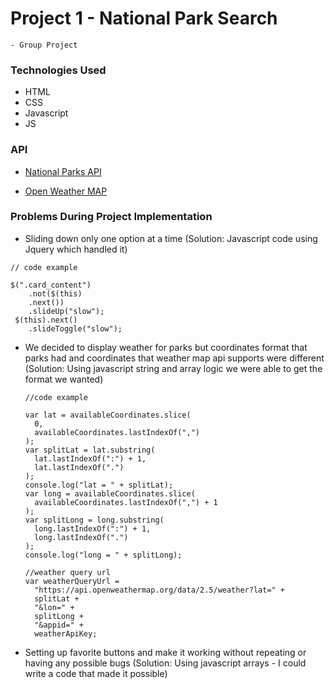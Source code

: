 # Project 1 - National Park Search

    - Group Project

### Technologies Used

- HTML
- CSS
- Javascript
- JS

### API

- [National Parks API](https://www.nps.gov/subjects/developer/api-documentation.htm)

- [Open Weather MAP](https://openweathermap.org/api)

### Problems During Project Implementation

- Sliding down only one option at a time (Solution: Javascript code using Jquery which handled it)

```
// code example

$(".card_content")
    .not($(this)
    .next())
    .slideUp("slow");
 $(this).next()
    .slideToggle("slow");
```

- We decided to display weather for parks but coordinates format that parks had and coordinates that weather map api supports were different (Solution: Using javascript string and array logic we were able to get the format we wanted)

    ```
    //code example

    var lat = availableCoordinates.slice(
      0,
      availableCoordinates.lastIndexOf(",")
    );
    var splitLat = lat.substring(
      lat.lastIndexOf(":") + 1,
      lat.lastIndexOf(".")
    );
    console.log("lat = " + splitLat);
    var long = availableCoordinates.slice(
      availableCoordinates.lastIndexOf(",") + 1
    );
    var splitLong = long.substring(
      long.lastIndexOf(":") + 1,
      long.lastIndexOf(".")
    );
    console.log("long = " + splitLong);

    //weather query url
    var weatherQueryUrl =
      "https://api.openweathermap.org/data/2.5/weather?lat=" +
      splitLat +
      "&lon=" +
      splitLong +
      "&appid=" +
      weatherApiKey;
    ```

- Setting up favorite buttons and make it working without repeating or having any possible bugs (Solution: Using javascript arrays - I could write a code that made it possible)